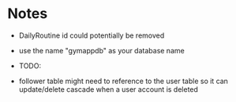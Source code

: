 # Notes

* DailyRoutine id could potentially be removed

* use the name "gymappdb" as your database name


* TODO:

* follower table might need to reference to the user table so it can update/delete cascade when a user account is deleted
